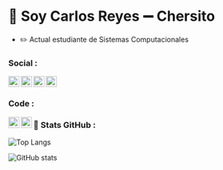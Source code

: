 # 👋 Soy Carlos Reyes  ➖  Chersito  

- ✏️ Actual estudiante de Sistemas Computacionales 

###  Social : 
[<img align="bottom" alt="Chersito.com" width="22px" src="https://cdn.icon-icons.com/icons2/1154/PNG/512/1486564415-globe_81515.png" />][website]
[<img align="left" alt="YouTube" width="22px" src="https://logodownload.org/wp-content/uploads/2014/10/youtube-logo-5-2.png" />][youtube]
[<img align="left" alt="LinkedIn" width="22px" src="https://cdn.worldvectorlogo.com/logos/linkedin-icon-2.svg" />][linkedin]
[<img align="left" alt="Instagram" width="22px" src="https://seeklogo.com/images/I/instagram-new-2016-logo-D9D42A0AD4-seeklogo.com.png" />][instagram]

### Code :   
<img align="left" alt="C++" width="22px" src="https://raw.githubusercontent.com/jmnote/z-icons/master/svg/cpp.svg" />  
<img align="left" alt="Python" width="22px" src="https://raw.githubusercontent.com/jmnote/z-icons/master/svg/python.svg" />  





### 🔎 Stats GitHub :

![Top Langs](https://github-readme-stats.vercel.app/api/top-langs/?username=Chersito&layout=compact&theme=tokyonight)

![GitHub stats](https://github-readme-stats.vercel.app/api?username=Chersito&show_icons=true&theme=tokyonight)


[website]: https://chersito.github.io./
[youtube]: https://www.youtube.com/channel/UCSaRDrcuzb-znFceImwNSQw
[instagram]: https://www.instagram.com/cha.reyess/
[linkedin]: https://www.linkedin.com/in/carlos-reyes-385b69268/